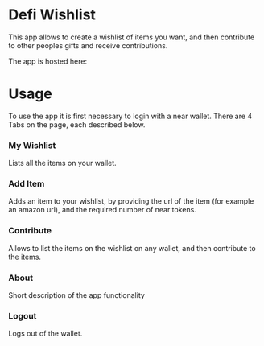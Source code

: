 # Defi Wishlist 
This app allows to create a wishlist of items you want, and then contribute to other peoples gifts and receive contributions. 

The app is hosted here:

# Usage
To use the app it is first necessary to login with a near wallet.
There are 4 Tabs on the page, each described below. 

### My Wishlist 
Lists all the items on your wallet.

### Add Item
Adds an item to your wishlist, by providing the url of the item (for example an amazon url), and the required number of near tokens. 

### Contribute
Allows to list the items on the wishlist on any wallet, and then contribute to the items. 

### About
Short description of the app functionality

### Logout
Logs out of the wallet.



